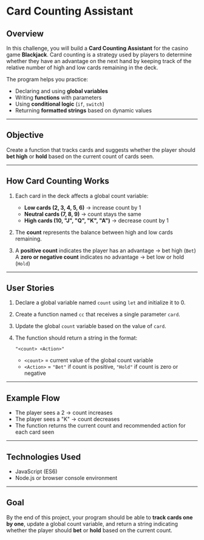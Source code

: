 # Card Counting Assistant

## Overview

In this challenge, you will build a **Card Counting Assistant** for the casino game **Blackjack**.
Card counting is a strategy used by players to determine whether they have an advantage on the next hand by keeping track of the relative number of high and low cards remaining in the deck.

The program helps you practice:

* Declaring and using **global variables**
* Writing **functions** with parameters
* Using **conditional logic** (`if`, `switch`)
* Returning **formatted strings** based on dynamic values

---

## Objective

Create a function that tracks cards and suggests whether the player should **bet high** or **hold** based on the current count of cards seen.

---

## How Card Counting Works

1. Each card in the deck affects a global count variable:

   * **Low cards (2, 3, 4, 5, 6)** → increase count by 1
   * **Neutral cards (7, 8, 9)** → count stays the same
   * **High cards (10, "J", "Q", "K", "A")** → decrease count by 1

2. The **count** represents the balance between high and low cards remaining.

3. A **positive count** indicates the player has an advantage → bet high (`Bet`)
   A **zero or negative count** indicates no advantage → bet low or hold (`Hold`)

---

## User Stories

1. Declare a global variable named `count` using `let` and initialize it to 0.
2. Create a function named `cc` that receives a single parameter `card`.
3. Update the global `count` variable based on the value of `card`.
4. The function should return a string in the format:

   ```
   "<count> <Action>"
   ```

   * `<count>` = current value of the global count variable
   * `<Action>` = `"Bet"` if count is positive, `"Hold"` if count is zero or negative

---

## Example Flow

* The player sees a 2 → count increases
* The player sees a "K" → count decreases
* The function returns the current count and recommended action for each card seen

---

## Technologies Used

* JavaScript (ES6)
* Node.js or browser console environment

---

## Goal

By the end of this project, your program should be able to **track cards one by one**, update a global count variable, and return a string indicating whether the player should **bet** or **hold** based on the current count.
